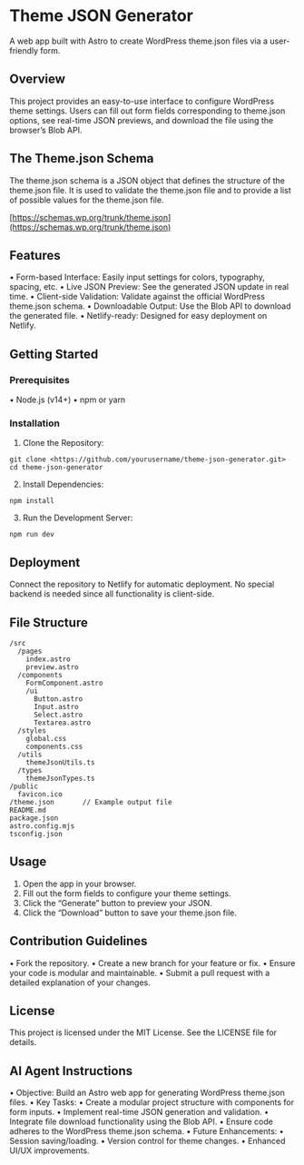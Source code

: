 # Theme JSON Generator

A web app built with Astro to create WordPress theme.json files via a user-friendly form.

## Overview

This project provides an easy-to-use interface to configure WordPress theme settings. Users can fill out form fields corresponding to theme.json options, see real-time JSON previews, and download the file using the browser’s Blob API.

## The Theme.json Schema

The theme.json schema is a JSON object that defines the structure of the theme.json file. It is used to validate the theme.json file and to provide a list of possible values for the theme.json file.

[https://schemas.wp.org/trunk/theme.json](https://schemas.wp.org/trunk/theme.json)

## Features

• Form-based Interface: Easily input settings for colors, typography, spacing, etc.
• Live JSON Preview: See the generated JSON update in real time.
• Client-side Validation: Validate against the official WordPress theme.json schema.
• Downloadable Output: Use the Blob API to download the generated file.
• Netlify-ready: Designed for easy deployment on Netlify.

## Getting Started

### Prerequisites

• Node.js (v14+)
• npm or yarn

### Installation

1.  Clone the Repository:

```
git clone <https://github.com/yourusername/theme-json-generator.git>
cd theme-json-generator
```

2.  Install Dependencies:

```
npm install
```

3.  Run the Development Server:

```
npm run dev
```

## Deployment

Connect the repository to Netlify for automatic deployment. No special backend is needed since all functionality is client-side.

## File Structure

```
/src
  /pages
    index.astro
    preview.astro
  /components
    FormComponent.astro
    /ui
      Button.astro
      Input.astro
      Select.astro
      Textarea.astro
  /styles
    global.css
    components.css
  /utils
    themeJsonUtils.ts
  /types
    themeJsonTypes.ts
/public
  favicon.ico
/theme.json       // Example output file
README.md
package.json
astro.config.mjs
tsconfig.json
```

## Usage

1.  Open the app in your browser.
2.  Fill out the form fields to configure your theme settings.
3.  Click the “Generate” button to preview your JSON.
4.  Click the “Download” button to save your theme.json file.

## Contribution Guidelines

• Fork the repository.
• Create a new branch for your feature or fix.
• Ensure your code is modular and maintainable.
• Submit a pull request with a detailed explanation of your changes.

## License

This project is licensed under the MIT License. See the LICENSE file for details.

## AI Agent Instructions

• Objective: Build an Astro web app for generating WordPress theme.json files.
• Key Tasks:
• Create a modular project structure with components for form inputs.
• Implement real-time JSON generation and validation.
• Integrate file download functionality using the Blob API.
• Ensure code adheres to the WordPress theme.json schema.
• Future Enhancements:
• Session saving/loading.
• Version control for theme changes.
• Enhanced UI/UX improvements.
